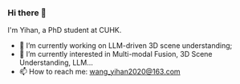 ### Hi there 👋
I'm Yihan, a PhD student at CUHK.
- 🔭 I’m currently working on LLM-driven 3D scene understanding;
- 🌱 I’m currently interested in Multi-modal Fusion, 3D Scene Understanding, LLM...
- 📫 How to reach me: wang_yihan2020@163.com
<!--
**yiyihan/yiyihan** is a ✨ _special_ ✨ repository because its `README.md` (this file) appears on your GitHub profile.

Here are some ideas to get you started:

- 🔭 I’m currently working on ...
- 🌱 I’m currently learning ...
- 👯 I’m looking to collaborate on ...
- 🤔 I’m looking for help with ...
- 💬 Ask me about ...
- 📫 How to reach me: ...
- 😄 Pronouns: ...
- ⚡ Fun fact: ...
-->
